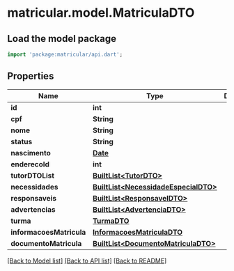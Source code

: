 # matricular.model.MatriculaDTO

## Load the model package
```dart
import 'package:matricular/api.dart';
```

## Properties
Name | Type | Description | Notes
------------ | ------------- | ------------- | -------------
**id** | **int** |  | [optional] 
**cpf** | **String** |  | [optional] 
**nome** | **String** |  | [optional] 
**status** | **String** |  | [optional] 
**nascimento** | [**Date**](Date.md) |  | [optional] 
**enderecoId** | **int** |  | [optional] 
**tutorDTOList** | [**BuiltList&lt;TutorDTO&gt;**](TutorDTO.md) |  | [optional] 
**necessidades** | [**BuiltList&lt;NecessidadeEspecialDTO&gt;**](NecessidadeEspecialDTO.md) |  | [optional] 
**responsaveis** | [**BuiltList&lt;ResponsavelDTO&gt;**](ResponsavelDTO.md) |  | [optional] 
**advertencias** | [**BuiltList&lt;AdvertenciaDTO&gt;**](AdvertenciaDTO.md) |  | [optional] 
**turma** | [**TurmaDTO**](TurmaDTO.md) |  | [optional] 
**informacoesMatricula** | [**InformacoesMatriculaDTO**](InformacoesMatriculaDTO.md) |  | [optional] 
**documentoMatricula** | [**BuiltList&lt;DocumentoMatriculaDTO&gt;**](DocumentoMatriculaDTO.md) |  | [optional] 

[[Back to Model list]](../README.md#documentation-for-models) [[Back to API list]](../README.md#documentation-for-api-endpoints) [[Back to README]](../README.md)


